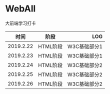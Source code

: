 # WebAll
大前端学习打卡


时间|阶段|LOG
--|:--:|--:
2019.2.22|HTML阶段|W3C基础部分1
2019.2.23|HTML阶段|W3C基础部分1
2019.2.24|HTML阶段|W3C基础部分2
2019.2.25|HTML阶段|W3C基础部分2
2019.2.26|HTML阶段|W3C基础部分2


